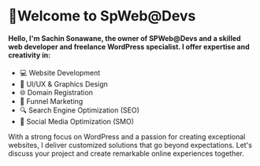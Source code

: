 <h1> 👋Welcome to SpWeb@Devs</h1>
<h4>Hello, I'm Sachin Sonawane, the owner of SPWeb@Devs and a skilled web developer and freelance WordPress specialist. I offer expertise and creativity in:</h4>

- 💻 Website Development
- 🎨 UI/UX & Graphics Design
- 🌐 Domain Registration
- 🎯 Funnel Marketing
- 🔍 Search Engine Optimization (SEO)
- 📲 Social Media Optimization (SMO)

With a strong focus on WordPress and a passion for creating exceptional websites, I deliver customized solutions that go beyond expectations. Let's discuss your project and create remarkable online experiences together.
<!---
SpWebDevs/SpWebDevs is a ✨ special ✨ repository because its `README.md` (this file) appears on your GitHub profile.
You can click the Preview link to take a look at your changes.
--->


